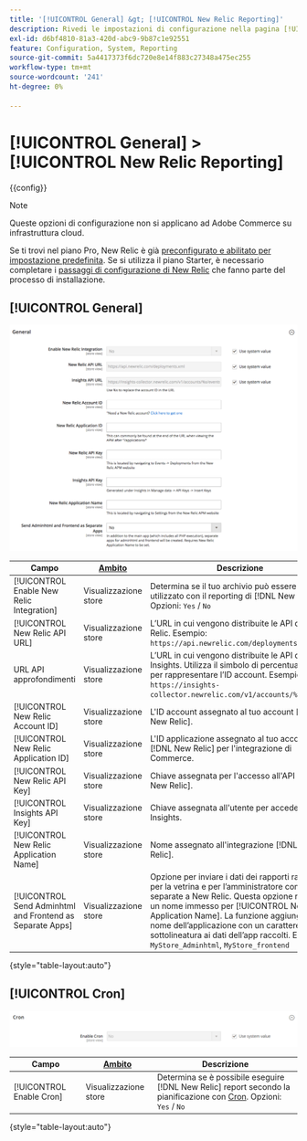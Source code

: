 ```yaml
---
title: '[!UICONTROL General] &gt; [!UICONTROL New Relic Reporting]'
description: Rivedi le impostazioni di configurazione nella pagina [!UICONTROL General] &gt; [!UICONTROL New Relic Reporting] dell'amministratore di Commerce.
exl-id: d6bf4810-81a3-420d-abc9-9b87c1e92551
feature: Configuration, System, Reporting
source-git-commit: 5a4417373f6dc720e8e14f883c27348a475ec255
workflow-type: tm+mt
source-wordcount: '241'
ht-degree: 0%

---
```


# [!UICONTROL General] > [!UICONTROL New Relic Reporting]

{{config}}

>[!NOTE]
>Queste opzioni di configurazione non si applicano ad Adobe Commerce su infrastruttura cloud.
>
>Se ti trovi nel piano Pro, New Relic è già [preconfigurato e abilitato per impostazione predefinita](https://experienceleague.adobe.com/docs/commerce-cloud-service/user-guide/monitor/new-relic/new-relic-service.html). Se si utilizza il piano Starter, è necessario completare i [passaggi di configurazione di New Relic](https://experienceleague.adobe.com/docs/commerce-cloud-service/user-guide/monitor/new-relic/account-management.html#configure-new-relic-for-starter-environment) che fanno parte del processo di installazione.

## [!UICONTROL General]

![Generale](./assets/new-relic-reporting-general.png)<!-- zoom -->

<!-- [General](https://experienceleague.adobe.com/en/docs/commerce-admin/start/reporting/new-relic-reporting) -->

| Campo | [Ambito](../../getting-started/websites-stores-views.md#scope-settings) | Descrizione |
|--- |--- |--- |
| [!UICONTROL Enable New Relic Integration] | Visualizzazione store | Determina se il tuo archivio può essere utilizzato con il reporting di [!DNL New Relic]. Opzioni: `Yes` / `No` |
| [!UICONTROL New Relic API URL] | Visualizzazione store | L’URL in cui vengono distribuite le API di New Relic. Esempio: `https://api.newrelic.com/deployments.xml` |
| URL API approfondimenti | Visualizzazione store | L’URL in cui vengono distribuite le API di Insights. Utilizza il simbolo di percentuale (%) per rappresentare l’ID account. Esempio: `https://insights-collector.newrelic.com/v1/accounts/%s/events` |
| [!UICONTROL New Relic Account ID] | Visualizzazione store | L&#39;ID account assegnato al tuo account [!DNL New Relic]. |
| [!UICONTROL New Relic Application ID] | Visualizzazione store | L&#39;ID applicazione assegnato al tuo account [!DNL New Relic] per l&#39;integrazione di Commerce. |
| [!UICONTROL New Relic API Key] | Visualizzazione store | Chiave assegnata per l&#39;accesso all&#39;API [!DNL New Relic]. |
| [!UICONTROL Insights API Key] | Visualizzazione store | Chiave assegnata all&#39;utente per accedere a Insights. |
| [!UICONTROL New Relic Application Name] | Visualizzazione store | Nome assegnato all&#39;integrazione [!DNL New Relic]. |
| [!UICONTROL Send Adminhtml and Frontend as Separate Apps] | Visualizzazione store | Opzione per inviare i dati dei rapporti raccolti per la vetrina e per l’amministratore come app separate a New Relic. Questa opzione richiede un nome immesso per [!UICONTROL New Relic Application Name]. La funzione aggiunge il nome dell’applicazione con un carattere di sottolineatura ai dati dell’app raccolti. Esempio: `MyStore_Adminhtml`, `MyStore_frontend` |

{style="table-layout:auto"}

## [!UICONTROL Cron]

![Cron](./assets/new-relic-reporting-cron.png)<!-- zoom -->

<!-- Cron](https://experienceleague.adobe.com/en/docs/commerce-admin/systems/tools/cron) -->

| Campo | [Ambito](../../getting-started/websites-stores-views.md#scope-settings) | Descrizione |
|--- |--- |--- |
| [!UICONTROL Enable Cron] | Visualizzazione store | Determina se è possibile eseguire [!DNL New Relic] report secondo la pianificazione con [Cron](../../systems/cron.md). Opzioni: `Yes` / `No` |

{style="table-layout:auto"}
